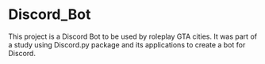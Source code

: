 # Discord_Bot
This project is a Discord Bot to be used by roleplay GTA cities.
It was part of a study using Discord.py package and its applications to create a bot for Discord.
